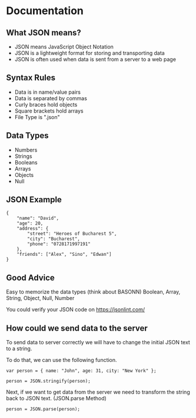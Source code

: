 # Documentation

## What JSON means?

- JSON means JavaScript Object Notation
- JSON is a lightweight format for storing and transporting data
- JSON is often used when data is sent from a server to a web page

## Syntax Rules

- Data is in name/value pairs
- Data is separated by commas
- Curly braces hold objects
- Square brackets hold arrays
- File Type is ".json"

## Data Types

- Numbers
- Strings
- Booleans
- Arrays
- Objects
- Null

## JSON Example

```
{
	"name": "David",
	"age": 20,
	"address": {
		"street": "Heroes of Bucharest 5",
		"city": "Bucharest",
		"phone": "0728171997191"
	},
	"friends": ["Alex", "Sino", "Edwan"]
}
```

## Good Advice

Easy to memorize the data types (think about BASONN) Boolean, Array, String, Object, Null, Number

You could verify your JSON code on https://jsonlint.com/

## How could we send data to the server

To send data to server correctly we will have to change the initial JSON text to a string.

To do that, we can use the following function.

```
var person = { name: "John", age: 31, city: "New York" };

person = JSON.stringify(person);
```

Next, if we want to get data from the server we need to transform the string back to JSON text. (JSON.parse Method)

```
person = JSON.parse(person);
```
